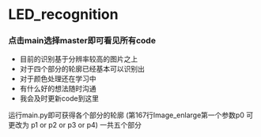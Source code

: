 # LED_recognition
### 点击main选择master即可看见所有code


* 目前的识别基于分辨率较高的图片之上    
* 对于四个部分的轮廓已经基本可以识别出   
* 对于颜色处理还在学习中  
* 有什么好的想法随时沟通  
* 我会及时更新code到这里 

运行main.py即可获得各个部分的轮廓 
(第167行Image_enlarge第一个参数p0 可更改为 p1 or p2 or p3 or p4) 一共五个部分

